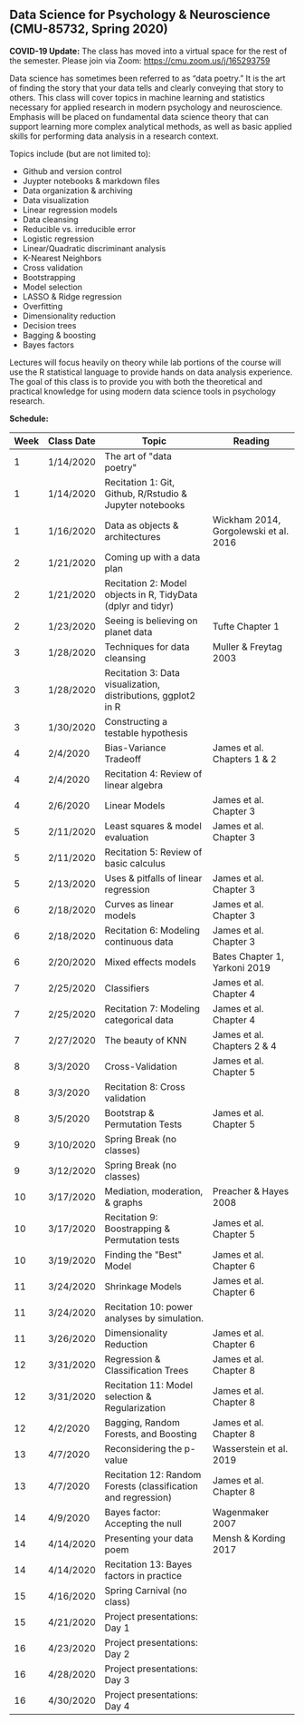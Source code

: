## Data Science for Psychology & Neuroscience (CMU-85732, Spring 2020)

**COVID-19 Update:** The class has moved into a virtual space for the rest of the semester. Please join via Zoom: https://cmu.zoom.us/j/165293759


Data science has sometimes been referred to as “data poetry.” It is the art of finding the story that your data tells and clearly conveying that story to others.  This class will cover topics in machine learning and statistics necessary for applied research in modern psychology and neuroscience. Emphasis will be placed on fundamental data science theory that can support learning more complex analytical methods, as well as basic applied skills for performing data analysis in a research context.

Topics include (but are not limited to):
<br>
* Github and version control
* Juypter notebooks & markdown files
* Data organization & archiving
* Data visualization
* Linear regression models
* Data cleansing
* Reducible vs. irreducible error
* Logistic regression
* Linear/Quadratic discriminant analysis
* K-Nearest Neighbors
* Cross validation
* Bootstrapping
* Model selection
* LASSO & Ridge regression
* Overfitting
* Dimensionality reduction
* Decision trees
* Bagging \& boosting
* Bayes factors

Lectures will focus heavily on theory while lab portions of the course will use the R statistical language to provide hands on data analysis experience.  The goal of this class is to provide you with both the theoretical and practical knowledge for using modern data science tools in psychology research. 

**Schedule:**

| Week | Class Date | Topic                                                           | Reading                                |
|------|------------|-----------------------------------------------------------------|----------------------------------------|
| 1    | 1/14/2020  | The art of "data poetry"                                        |
| 1    | 1/14/2020  | Recitation 1: Git, Github, R/Rstudio & Jupyter notebooks        |
| 1    | 1/16/2020  | Data as objects & architectures                                 | Wickham 2014, Gorgolewski et al\. 2016 |
| 2    | 1/21/2020  | Coming up with a data plan                                      |
| 2    | 1/21/2020  | Recitation 2: Model objects in R, TidyData \(dplyr and tidyr\)  |
| 2    | 1/23/2020  | Seeing is believing on planet data                              | Tufte Chapter 1                        |
| 3    | 1/28/2020  | Techniques for data cleansing                                   | Muller & Freytag 2003                  |
| 3    | 1/28/2020  | Recitation 3: Data visualization, distributions, ggplot2 in R   |
| 3    | 1/30/2020  | Constructing a testable hypothesis                              |
| 4    | 2/4/2020   | Bias\-Variance Tradeoff                                         | James et al\.  Chapters 1 & 2          |
| 4    | 2/4/2020   | Recitation 4: Review of linear algebra                          |
| 4    | 2/6/2020   | Linear Models                                                   | James et al\.  Chapter 3               |
| 5    | 2/11/2020  | Least squares & model evaluation                                | James et al\.  Chapter 3               |
| 5    | 2/11/2020  | Recitation 5: Review of basic calculus                          |
| 5    | 2/13/2020  | Uses & pitfalls of linear regression                            | James et al\.  Chapter 3               |
| 6    | 2/18/2020  | Curves as linear models                                         | James et al\.  Chapter 3               |
| 6    | 2/18/2020  | Recitation 6: Modeling continuous data                          | James et al\.  Chapter 3               |
| 6    | 2/20/2020  | Mixed effects models                                            | Bates Chapter 1, Yarkoni 2019          |
| 7    | 2/25/2020  | Classifiers                                                     | James et al\.  Chapter 4               |
| 7    | 2/25/2020  | Recitation 7: Modeling categorical data                         | James et al\. Chapter 4                |
| 7    | 2/27/2020  | The beauty of KNN                                               | James et al\.  Chapters 2 & 4          |
| 8    | 3/3/2020   | Cross\-Validation                                               | James et al\.  Chapter 5               |
| 8    | 3/3/2020   | Recitation 8: Cross validation                                  |
| 8    | 3/5/2020   | Bootstrap & Permutation Tests                                   | James et al\.  Chapter 5               |
| 9    | 3/10/2020  | Spring Break \(no classes\)                                     |
| 9    | 3/12/2020  | Spring Break \(no classes\)                                     |
| 10   | 3/17/2020  | Mediation, moderation, & graphs                                 | Preacher & Hayes 2008                  |
| 10   | 3/17/2020  | Recitation 9: Boostrapping & Permutation tests                  | James et al\. Chapter 5                |
| 10   | 3/19/2020  | Finding the "Best" Model                                        | James et al\.  Chapter 6               |
| 11   | 3/24/2020  | Shrinkage Models                                                | James et al\.  Chapter 6               |
| 11   | 3/24/2020  | Recitation 10: power analyses by simulation.                    | 
| 11   | 3/26/2020  | Dimensionality Reduction                                        | James et al\.  Chapter 6               |
| 12   | 3/31/2020  | Regression & Classification Trees                               | James et al\.  Chapter 8               |
| 12   | 3/31/2020  | Recitation 11: Model selection & Regularization                 | James et al\.  Chapter 8               |
| 12   | 4/2/2020   | Bagging, Random Forests, and Boosting                           | James et al\. Chapter 8                |
| 13   | 4/7/2020   | Reconsidering the p\-value                                      | Wasserstein et al\. 2019               |
| 13   | 4/7/2020   | Recitation 12: Random Forests \(classification and regression\) | James et al\. Chapter 8  
| 14   | 4/9/2020   | Bayes factor: Accepting the null                                | Wagenmaker 2007                        |
| 14   | 4/14/2020  | Presenting your data poem                                       | Mensh & Kording 2017                   |
| 14   | 4/14/2020  | Recitation 13: Bayes factors in practice                        |
| 15   | 4/16/2020  | Spring Carnival \(no class\)                                    |
| 15   | 4/21/2020  | Project presentations: Day 1                                    |
| 16   | 4/23/2020  | Project presentations: Day 2                                    |
| 16   | 4/28/2020  | Project presentations: Day 3                                    |
| 16   | 4/30/2020  | Project presentations: Day 4                                    |
